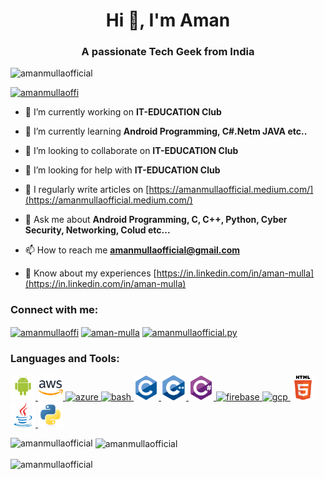 <h1 align="center">Hi 👋, I'm Aman</h1>
<h3 align="center">A passionate Tech Geek from India</h3>

<p align="left"> <img src="https://komarev.com/ghpvc/?username=amanmullaofficial&label=Profile%20views&color=0e75b6&style=flat" alt="amanmullaofficial" /> </p>


<p align="left"> <a href="https://twitter.com/amanmullaoffi" target="blank"><img src="https://img.shields.io/twitter/follow/amanmullaoffi?logo=twitter&style=for-the-badge" alt="amanmullaoffi" /></a> </p>

- 🔭 I’m currently working on **IT-EDUCATION Club**

- 🌱 I’m currently learning **Android Programming, C#.Netm JAVA etc..**

- 👯 I’m looking to collaborate on **IT-EDUCATION Club**

- 🤝 I’m looking for help with **IT-EDUCATION Club**

- 📝 I regularly write articles on [https://amanmullaofficial.medium.com/](https://amanmullaofficial.medium.com/)

- 💬 Ask me about **Android Programming, C, C++, Python, Cyber Security, Networking, Colud etc...**

- 📫 How to reach me **amanmullaofficial@gmail.com**

- 📄 Know about my experiences [https://in.linkedin.com/in/aman-mulla](https://in.linkedin.com/in/aman-mulla)

<h3 align="left">Connect with me:</h3>
<p align="left">
<a href="https://twitter.com/amanmullaoffi" target="blank"><img align="center" src="https://raw.githubusercontent.com/rahuldkjain/github-profile-readme-generator/master/src/images/icons/Social/twitter.svg" alt="amanmullaoffi" height="30" width="40" /></a>
<a href="https://linkedin.com/in/aman-mulla" target="blank"><img align="center" src="https://raw.githubusercontent.com/rahuldkjain/github-profile-readme-generator/master/src/images/icons/Social/linked-in-alt.svg" alt="aman-mulla" height="30" width="40" /></a>
<a href="https://instagram.com/amanmullaofficial.py" target="blank"><img align="center" src="https://raw.githubusercontent.com/rahuldkjain/github-profile-readme-generator/master/src/images/icons/Social/instagram.svg" alt="amanmullaofficial.py" height="30" width="40" /></a>
</p>

<h3 align="left">Languages and Tools:</h3>
<p align="left"> <a href="https://developer.android.com" target="_blank" rel="noreferrer"> <img src="https://raw.githubusercontent.com/devicons/devicon/master/icons/android/android-original-wordmark.svg" alt="android" width="40" height="40"/> </a> <a href="https://aws.amazon.com" target="_blank" rel="noreferrer"> <img src="https://raw.githubusercontent.com/devicons/devicon/master/icons/amazonwebservices/amazonwebservices-original-wordmark.svg" alt="aws" width="40" height="40"/> </a> <a href="https://azure.microsoft.com/en-in/" target="_blank" rel="noreferrer"> <img src="https://www.vectorlogo.zone/logos/microsoft_azure/microsoft_azure-icon.svg" alt="azure" width="40" height="40"/> </a> <a href="https://www.gnu.org/software/bash/" target="_blank" rel="noreferrer"> <img src="https://www.vectorlogo.zone/logos/gnu_bash/gnu_bash-icon.svg" alt="bash" width="40" height="40"/> </a> <a href="https://www.cprogramming.com/" target="_blank" rel="noreferrer"> <img src="https://raw.githubusercontent.com/devicons/devicon/master/icons/c/c-original.svg" alt="c" width="40" height="40"/> </a> <a href="https://www.w3schools.com/cpp/" target="_blank" rel="noreferrer"> <img src="https://raw.githubusercontent.com/devicons/devicon/master/icons/cplusplus/cplusplus-original.svg" alt="cplusplus" width="40" height="40"/> </a> <a href="https://www.w3schools.com/cs/" target="_blank" rel="noreferrer"> <img src="https://raw.githubusercontent.com/devicons/devicon/master/icons/csharp/csharp-original.svg" alt="csharp" width="40" height="40"/> </a> <a href="https://firebase.google.com/" target="_blank" rel="noreferrer"> <img src="https://www.vectorlogo.zone/logos/firebase/firebase-icon.svg" alt="firebase" width="40" height="40"/> </a> <a href="https://cloud.google.com" target="_blank" rel="noreferrer"> <img src="https://www.vectorlogo.zone/logos/google_cloud/google_cloud-icon.svg" alt="gcp" width="40" height="40"/> </a> <a href="https://www.w3.org/html/" target="_blank" rel="noreferrer"> <img src="https://raw.githubusercontent.com/devicons/devicon/master/icons/html5/html5-original-wordmark.svg" alt="html5" width="40" height="40"/> </a> <a href="https://www.java.com" target="_blank" rel="noreferrer"> <img src="https://raw.githubusercontent.com/devicons/devicon/master/icons/java/java-original.svg" alt="java" width="40" height="40"/> </a> <a href="https://www.python.org" target="_blank" rel="noreferrer"> <img src="https://raw.githubusercontent.com/devicons/devicon/master/icons/python/python-original.svg" alt="python" width="40" height="40"/> </a> </p>

<p><img align="left" src="https://github-readme-stats.vercel.app/api/top-langs?username=amanmullaofficial&show_icons=true&locale=en&layout=compact" alt="amanmullaofficial" /></p>

<p>&nbsp;<img align="center" src="https://github-readme-stats.vercel.app/api?username=amanmullaofficial&show_icons=true&locale=en" alt="amanmullaofficial" /></p>

<p><img align="center" src="https://github-readme-streak-stats.herokuapp.com/?user=amanmullaofficial&" alt="amanmullaofficial" /></p>



